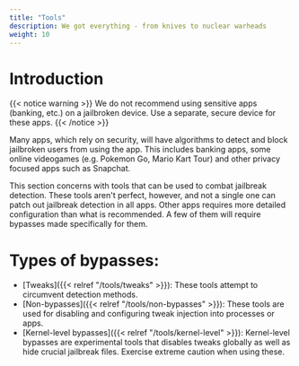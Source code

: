 ```yaml
---
title: "Tools"
description: We got everything - from knives to nuclear warheads
weight: 10
---
```

# Introduction
{{< notice warning >}}
We do not recommend using sensitive apps (banking, etc.) on a jailbroken device. Use a separate, secure device for these apps.
{{< /notice >}}

Many apps, which rely on security, will have algorithms to detect and block jailbroken users from using the app. This includes banking apps, some online videogames (e.g. Pokemon Go, Mario Kart Tour) and other privacy focused apps such as Snapchat.

This section concerns with tools that can be used to combat jailbreak detection. These tools aren't perfect, however, and not a single one can patch out jailbreak detection in all apps. Other apps requires more detailed configuration than what is recommended. A few of them will require bypasses made specifically for them.

# Types of bypasses:
- [Tweaks]({{< relref "/tools/tweaks" >}}): These tools attempt to circumvent detection methods.
- [Non-bypasses]({{< relref "/tools/non-bypasses" >}}): These tools are used for disabling and configuring tweak injection into processes or apps.
- [Kernel-level bypasses]({{< relref "/tools/kernel-level" >}}): Kernel-level bypasses are experimental tools that disables tweaks globally as well as hide crucial jailbreak files. Exercise extreme caution when using these.